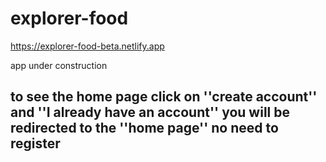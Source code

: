 # explorer-food
https://explorer-food-beta.netlify.app

app under construction

## to see the home page click on ''create account'' and ''I already have an account'' you will be redirected to the ''home page'' no need to register
